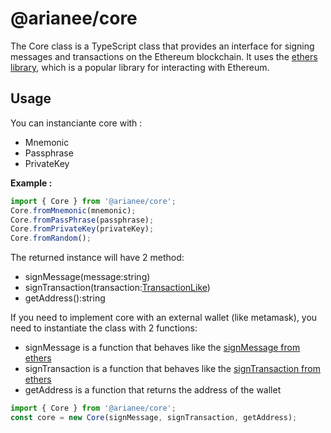 # @arianee/core

The Core class is a TypeScript class that provides an interface for signing messages and transactions on the Ethereum blockchain. It uses the [ethers library](https://ethers.org/), which is a popular library for interacting with Ethereum.

## Usage

You can instanciante core with :

- Mnemonic
- Passphrase
- PrivateKey

**Example :**

```typescript
import { Core } from '@arianee/core';
Core.fromMnemonic(mnemonic);
Core.fromPassPhrase(passphrase);
Core.fromPrivateKey(privateKey);
Core.fromRandom();
```

The returned instance will have 2 method:

- signMessage(message:string)
- signTransaction(transaction:[TransactionLike](https://docs.ethers.org/v6/api/transaction/#TransactionLike))
- getAddress():string

If you need to implement core with an external wallet (like metamask), you need to instantiate the class with 2 functions:

- signMessage is a function that behaves like the [signMessage from ethers](https://docs.ethers.io/v6/api/signer/#Signer-signMessage)
- signTransaction is a function that behaves like the [signTransaction from ethers](https://docs.ethers.io/v6/api/signer/#Signer-signTransaction)
- getAddress is a function that returns the address of the wallet

```typescript
import { Core } from '@arianee/core';
const core = new Core(signMessage, signTransaction, getAddress);
```
